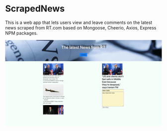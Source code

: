 # ScrapedNews
This is a web app that lets users view and leave comments on the latest news scraped from RT.com based on Mongoose, Cheerio, Axios, Express NPM packages.

![alt text](ScrapedNews.png)
